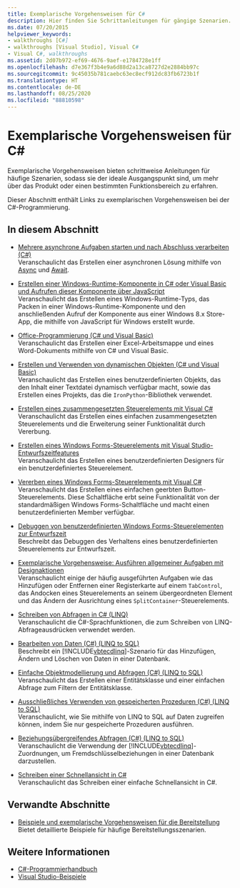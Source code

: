 ```yaml
---
title: Exemplarische Vorgehensweisen für C#
description: Hier finden Sie Schrittanleitungen für gängige Szenarien. Diese exemplarischen Vorgehensweisen für C# sind ein guter Einstieg in ein Produkt oder einen bestimmten Funktionsbereich.
ms.date: 07/20/2015
helpviewer_keywords:
- walkthroughs [C#]
- walkthroughs [Visual Studio], Visual C#
- Visual C#, walkthroughs
ms.assetid: 2d07b972-ef69-4676-9aef-e1784728e1ff
ms.openlocfilehash: d7e367f3b4e9a6d88d2a13ca8727d2e2884bb97c
ms.sourcegitcommit: 9c45035b781caebc63ec8ecf912dc83fb6723b1f
ms.translationtype: HT
ms.contentlocale: de-DE
ms.lasthandoff: 08/25/2020
ms.locfileid: "88810598"
---
```

# <a name="c-walkthroughs"></a>Exemplarische Vorgehensweisen für C#

Exemplarische Vorgehensweisen bieten schrittweise Anleitungen für häufige Szenarien, sodass sie der ideale Ausgangspunkt sind, um mehr über das Produkt oder einen bestimmten Funktionsbereich zu erfahren.

 Dieser Abschnitt enthält Links zu exemplarischen Vorgehensweisen bei der C#-Programmierung.

## <a name="in-this-section"></a>In diesem Abschnitt

- [Mehrere asynchrone Aufgaben starten und nach Abschluss verarbeiten (C#)](./programming-guide/concepts/async/start-multiple-async-tasks-and-process-them-as-they-complete.md)\
  Veranschaulicht das Erstellen einer asynchronen Lösung mithilfe von [Async](./language-reference/keywords/async.md) und [Await](./language-reference/operators/await.md).

- [Erstellen einer Windows-Runtime-Komponente in C# oder Visual Basic und Aufrufen dieser Komponente über JavaScript](/windows/uwp/winrt-components/walkthrough-creating-a-simple-windows-runtime-component-and-calling-it-from-javascript)\
  Veranschaulicht das Erstellen eines Windows-Runtime-Typs, das Packen in einer Windows-Runtime-Komponente und den anschließenden Aufruf der Komponente aus einer Windows 8.x Store-App, die mithilfe von JavaScript für Windows erstellt wurde.

- [Office-Programmierung (C# und Visual Basic)](./programming-guide/interop/walkthrough-office-programming.md)\
  Veranschaulicht das Erstellen einer Excel-Arbeitsmappe und eines Word-Dokuments mithilfe von C# und Visual Basic.

- [Erstellen und Verwenden von dynamischen Objekten (C# und Visual Basic)](./programming-guide/types/walkthrough-creating-and-using-dynamic-objects.md)\
  Veranschaulicht das Erstellen eines benutzerdefinierten Objekts, das den Inhalt einer Textdatei dynamisch verfügbar macht, sowie das Erstellen eines Projekts, das die `IronPython`-Bibliothek verwendet.

- [Erstellen eines zusammengesetzten Steuerelements mit Visual C#](../framework/winforms/controls/walkthrough-authoring-a-composite-control-with-visual-csharp.md)\
  Veranschaulicht das Erstellen eines einfachen zusammengesetzten Steuerelements und die Erweiterung seiner Funktionalität durch Vererbung.

- [Erstellen eines Windows Forms-Steuerelements mit Visual Studio-Entwurfszeitfeatures](../framework/winforms/controls/creating-a-wf-control-design-time-features.md)\
  Veranschaulicht das Erstellen eines benutzerdefinierten Designers für ein benutzerdefiniertes Steuerelement.

- [Vererben eines Windows Forms-Steuerelements mit Visual C#](../framework/winforms/controls/walkthrough-inheriting-from-a-windows-forms-control-with-visual-csharp.md)\
  Veranschaulicht das Erstellen eines einfachen geerbten Button-Steuerelements. Diese Schaltfläche erbt seine Funktionalität von der standardmäßigen Windows Forms-Schaltfläche und macht einen benutzerdefinierten Member verfügbar.

- [Debuggen von benutzerdefinierten Windows Forms-Steuerelementen zur Entwurfszeit](../framework/winforms/controls/walkthrough-debugging-custom-windows-forms-controls-at-design-time.md)\
  Beschreibt das Debuggen des Verhaltens eines benutzerdefinierten Steuerelements zur Entwurfszeit.

- [Exemplarische Vorgehensweise: Ausführen allgemeiner Aufgaben mit Designaktionen](../framework/winforms/controls/perform-common-tasks-design-actions.md)\
  Veranschaulicht einige der häufig ausgeführten Aufgaben wie das Hinzufügen oder Entfernen einer Registerkarte auf einem `TabControl`, das Andocken eines Steuerelements an seinem übergeordneten Element und das Ändern der Ausrichtung eines `SplitContainer`-Steuerelements.

- [Schreiben von Abfragen in C# (LINQ)](./programming-guide/concepts/linq/walkthrough-writing-queries-linq.md)\
  Veranschaulicht die C#-Sprachfunktionen, die zum Schreiben von LINQ-Abfrageausdrücken verwendet werden.

- [Bearbeiten von Daten (C#) (LINQ to SQL)](../framework/data/adonet/sql/linq/walkthrough-manipulating-data-csharp.md)\
  Beschreibt ein [!INCLUDE[vbtecdlinq](~/includes/vbtecdlinq-md.md)]-Szenario für das Hinzufügen, Ändern und Löschen von Daten in einer Datenbank.

- [Einfache Objektmodellierung und Abfragen (C#) (LINQ to SQL)](../framework/data/adonet/sql/linq/walkthrough-simple-object-model-and-query-csharp.md)\
  Veranschaulicht das Erstellen einer Entitätsklasse und einer einfachen Abfrage zum Filtern der Entitätsklasse.

- [Ausschließliches Verwenden von gespeicherten Prozeduren (C#) (LINQ to SQL)](../framework/data/adonet/sql/linq/walkthrough-using-only-stored-procedures-csharp.md)\
  Veranschaulicht, wie Sie mithilfe von LINQ to SQL auf Daten zugreifen können, indem Sie nur gespeicherte Prozeduren ausführen.

- [Beziehungsübergreifendes Abfragen (C#) (LINQ to SQL)](../framework/data/adonet/sql/linq/walkthrough-querying-across-relationships-csharp.md)\
  Veranschaulicht die Verwendung der [!INCLUDE[vbtecdlinq](~/includes/vbtecdlinq-md.md)]-Zuordnungen, um Fremdschlüsselbeziehungen in einer Datenbank darzustellen.

- [Schreiben einer Schnellansicht in C#](/visualstudio/debugger/walkthrough-writing-a-visualizer-in-csharp)\
  Veranschaulicht das Schreiben einer einfache Schnellansicht in C#.

## <a name="related-sections"></a>Verwandte Abschnitte

- [Beispiele und exemplarische Vorgehensweisen für die Bereitstellung](/visualstudio/deployment/clickonce-deployment-samples-and-walkthroughs)\
  Bietet detaillierte Beispiele für häufige Bereitstellungsszenarien.

## <a name="see-also"></a>Weitere Informationen

- [C#-Programmierhandbuch](./programming-guide/index.md)
- [Visual Studio-Beispiele](/visualstudio/ide/visual-studio-ide)
